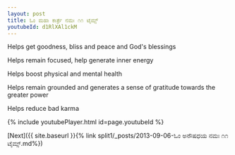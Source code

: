 ```yaml
---
layout: post
title: ಓಂ ಮಹಾ ಕಾರ್ತ್ರೆ ನಮಃ ೧೧ ಟೈಮ್ಸ್
youtubeId: d1RlXAl1ckM
---
```

 
 
Helps get goodness, bliss and peace and God's blessings
 
Helps remain focused, help generate inner energy 
 
Helps boost physical and mental health 
 
Helps remain grounded and generates a sense of gratitude towards the greater power 
 
Helps reduce bad karma
 
 
 
 


{% include youtubePlayer.html id=page.youtubeId %}
 
[Next]({{ site.baseurl }}{% link  split1/_posts/2013-09-06-ಓಂ ಅನೌಷಧಯ ನಮಃ ೧೧ ಟೈಮ್ಸ್.md%})
 

